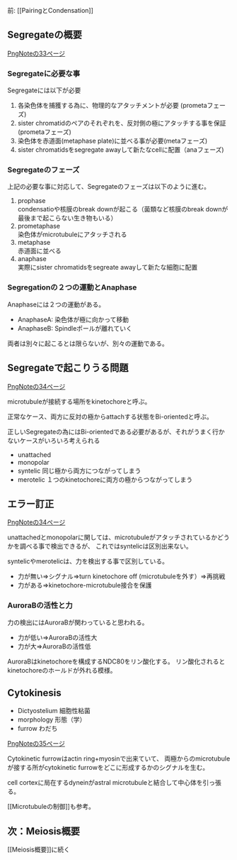 前: [[PairingとCondensation]]

## Segregateの概要

[PngNoteの33ページ](https://karino2.github.io/ImageGallery/CellBiology706x2.html#lg=1&slide=32)

### Segregateに必要な事

Segregateには以下が必要

1. 各染色体を捕獲する為に、物理的なアタッチメントが必要 (prometaフェーズ)
2. sister chromatidのペアのそれぞれを、反対側の極にアタッチする事を保証 (prometaフェーズ)
3. 染色体を赤道面(metaphase plate)に並べる事が必要(metaフェーズ)
4. sister chromatidsをsegregate awayして新たなcellに配置（anaフェーズ)

### Segregateのフェーズ

上記の必要な事に対応して、Segregateのフェーズは以下のように進む。

1. prophase  
condensatioや核膜のbreak downが起こる（菌類など核膜のbreak downが最後まで起こらない生き物もいる）
2. prometaphase  
染色体がmicrotubuleにアタッチされる
3. metaphase  
赤道面に並べる
4. anaphase  
実際にsister chromatidsをsegreate awayして新たな細胞に配置

### Segregationの２つの運動とAnaphase

Anaphaseには２つの運動がある。

- AnaphaseA: 染色体が極に向かって移動
- AnaphaseB: Spindleポールが離れていく

両者は別々に起こるとは限らないが、別々の運動である。

## Segregateで起こりうる問題

[PngNoteの34ページ](https://karino2.github.io/ImageGallery/CellBiology706x2.html#lg=1&slide=33)

microtubuleが接続する場所をkinetochoreと呼ぶ。

正常なケース、両方に反対の極からattachする状態をBi-orientedと呼ぶ。

正しいSegregateの為にはBi-orientedである必要があるが、それがうまく行かないケースがいろいろ考えられる

- unattached
- monopolar
- syntelic 同じ極から両方につながってしまう
- merotelic １つのkinetochoreに両方の極からつながってしまう

## エラー訂正

[PngNoteの34ページ](https://karino2.github.io/ImageGallery/CellBiology706x2.html#lg=1&slide=33)

unattachedとmonopolarに関しては、microtubuleがアタッチされているかどうかを調べる事で検出できるが、
これではsyntelicは区別出来ない。

syntelicやmerotelicは、力を検出する事で区別している。

- 力が無い⇒シグナル⇒turn kinetochore off (microtubuleを外す）⇒再挑戦
- 力がある⇒kinetochore-microtubule接合を保護

### AuroraBの活性と力

力の検出にはAuroraBが関わっていると思われる。

- 力が低い⇒AuroraBの活性大
- 力が大⇒AuroraBの活性低

AuroraBはkinetochoreを構成するNDC80をリン酸化する。
リン酸化されるとkinetochoreのホールドが外れる模様。

## Cytokinesis

- Dictyostelium 細胞性粘菌
- morphology 形態（学）
- furrow わだち

[PngNoteの35ページ](https://karino2.github.io/ImageGallery/CellBiology706x2.html#lg=1&slide=34)

Cytokinetic furrowはactin ring+myosinで出来ていて、
両極からのmicrotubuleが接する所がcytokinetic furrowをどこに形成するかのシグナルを生む。

cell cortexに局在するdyneinがastral microtubuleと結合して中心体を引っ張る。

[[Microtubuleの制御]]も参考。

## 次：Meiosis概要

[[Meiosis概要]]に続く
